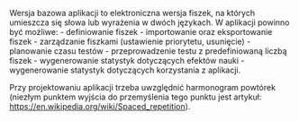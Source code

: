 Wersja bazowa aplikacji to elektroniczna wersja fiszek, na których umieszcza się słowa lub wyrażenia w dwóch językach. W aplikacji powinno być możliwe:
    - definiowanie fiszek
    - importowanie oraz eksportowanie fiszek
    - zarządzanie fiszkami (ustawienie priorytetu, usunięcie)
    - planowanie czasu testów
    - przeprowadzenie testu z predefiniowaną liczbą fiszek
    - wygenerowanie statystyk dotyczących efektów nauki
    - wygenerowanie statystyk dotyczących korzystania z aplikacji.

Przy projektowaniu aplikacji trzeba uwzględnić harmonogram powtórek (niezłym punktem wyjścia do przemyślenia tego punktu jest artykuł: https://en.wikipedia.org/wiki/Spaced_repetition).
